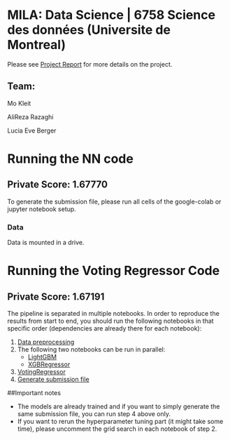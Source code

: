 # MILA: Data Science | 6758 Science des données (Universite de Montreal) 

Please see [Project Report](https://github.com/luciaeveberger/data_science_final_project/blob/main/Project_Report.pdf) for more details on the project.

## Team: 
Mo Kleit

AliReza Razaghi

Lucia Eve Berger

# Running the NN code
## Private Score: 1.67770
To generate the submission file, please run all cells of the google-colab or jupyter notebook setup. 

### Data
Data is mounted in a drive. 

# Running the Voting Regressor Code
## Private Score: 1.67191
The pipeline is separated in multiple notebooks.
In order to reproduce the results from start to end, you should
run the following notebooks in that specific order (dependencies are already there for each notebook):
1. [Data preprocessing](https://www.kaggle.com/mokleit/data-exploration-ii)
2. The following two notebooks can be run in parallel:
    * [LightGBM](https://www.kaggle.com/mokleit/lgbm-training)
    * [XGBRegressor](https://www.kaggle.com/mokleit/xgbregressor-training)
3. [VotingRegressor](https://www.kaggle.com/mokleit/voting-training)
4. [Generate submission file](https://www.kaggle.com/mokleit/predict)

##Important notes
* The models are already trained and if you want to simply generate the same submission file, you can run
step 4 above only.
* If you want to rerun the hyperparameter tuning part (it might take some time), please uncomment
the grid search in each notebook of step 2.
